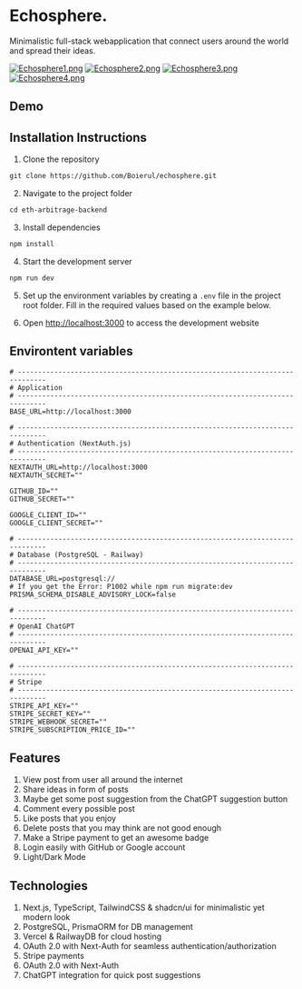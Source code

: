 # Echosphere.

Minimalistic full-stack webapplication that connect users around the world and spread their ideas.

[![Echosphere1.png](https://i.postimg.cc/dtnG11jd/Echosphere1.png)](https://postimg.cc/bsDZVqMN)
[![Echosphere2.png](https://i.postimg.cc/NGncw8Wr/Echosphere6.png)](https://postimg.cc/gr35VhcY)
[![Echosphere3.png](https://i.postimg.cc/vB1Nwt0Z/Echosphere7.png)](https://postimg.cc/N9c41mh3)
[![Echosphere4.png](https://i.postimg.cc/m248m4WD/Echosphere12.png)](https://postimg.cc/fkHcb6Ln)

## Demo


## Installation Instructions

1. Clone the repository
````markdown
git clone https://github.com/Boierul/echosphere.git
````
2. Navigate to the project folder
````markdown
cd eth-arbitrage-backend
````
3. Install dependencies
````markdown
npm install
````
4. Start the development server
````markdown
npm run dev
````
5. Set up the environment variables by creating a `.env` file in the project root folder.
Fill in the required values based on the example below.

6. Open [http://localhost:3000](http://localhost:3000) to access the development website

## Environtent variables

```.env
# -----------------------------------------------------------------------------
# Application
# -----------------------------------------------------------------------------
BASE_URL=http://localhost:3000

# -----------------------------------------------------------------------------
# Authentication (NextAuth.js)
# -----------------------------------------------------------------------------
NEXTAUTH_URL=http://localhost:3000
NEXTAUTH_SECRET=""

GITHUB_ID=""
GITHUB_SECRET=""

GOOGLE_CLIENT_ID=""
GOOGLE_CLIENT_SECRET=""

# -----------------------------------------------------------------------------
# Database (PostgreSQL - Railway)
# -----------------------------------------------------------------------------
DATABASE_URL=postgresql://
# If you get the Error: P1002 while npm run migrate:dev
PRISMA_SCHEMA_DISABLE_ADVISORY_LOCK=false

# -----------------------------------------------------------------------------
# OpenAI ChatGPT
# -----------------------------------------------------------------------------
OPENAI_API_KEY=""

# -----------------------------------------------------------------------------
# Stripe
# -----------------------------------------------------------------------------
STRIPE_API_KEY=""
STRIPE_SECRET_KEY=""
STRIPE_WEBHOOK_SECRET=""
STRIPE_SUBSCRIPTION_PRICE_ID=""
```

## Features
1. View post from user all around the internet
2. Share ideas in form of posts
3. Maybe get some post suggestion from the ChatGPT suggestion button
4. Comment every possible post
5. Like posts that you enjoy
6. Delete posts that you may think are not good enough
7. Make a Stripe payment to get an awesome badge
8. Login easily with GitHub or Google account
9. Light/Dark Mode

## Technologies

1. Next.js, TypeScript, TailwindCSS & shadcn/ui for minimalistic yet modern look
2. PostgreSQL, PrismaORM for DB management
3. Vercel & RailwayDB for cloud hosting
4. OAuth 2.0 with Next-Auth for seamless authentication/authorization
5. Stripe payments 
6. OAuth 2.0 with Next-Auth
7. ChatGPT integration for quick post suggestions
